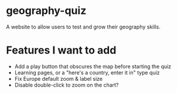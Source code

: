 # geography-quiz
 A website to allow users to test and grow their geography skills.

# Features I want to add
 - Add a play button that obscures the map before starting the quiz
 - Learning pages, or a "here's a country, enter it in" type quiz
 - Fix Europe default zoom & label size
 - Disable double-click to zoom on the chart?
